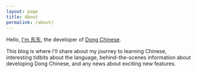 ```yaml
---
layout: page
title: About
permalink: /about/
---
```


Hello, [I'm 东东](/dong-chinese-name), the developer of [Dong Chinese](https://www.dong-chinese.com/).

This blog is where I'll share about my journey to learning Chinese, interesting tidbits about the language, behind-the-scenes information about developing Dong Chinese, and any news about exciting new features.